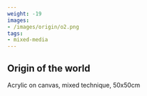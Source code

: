 ```yaml
---
weight: -19
images:
- /images/origin/o2.png
tags:
- mixed-media
---
```


## Origin of the world

Acrylic on canvas, mixed technique, 50x50cm
